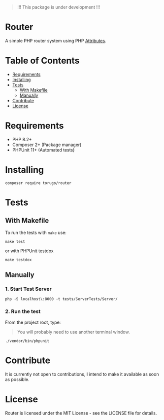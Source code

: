 >  
> !!! This package is under development !!!
>   

# Router <!-- omit in toc -->

A simple PHP router system using PHP [Attributes](https://www.php.net/manual/en/language.attributes.php).

# Table of Contents <!-- omit in toc -->

- [Requirements](#requirements)
- [Installing](#installing)
- [Tests](#tests)
  - [With Makefile](#with-makefile)
  - [Manually](#manually)
- [Contribute](#contribute)
- [License](#license)

# Requirements

- PHP 8.2+
- Composer 2+ (Package manager)
- PHPUnit 11+ (Automated tests)

# Installing

```shell
composer require torugo/router
```

# Tests

## With Makefile

To run the tests with `make` use:

```shell
make test
```

or with PHPUnit testdox

```shell
make testdox
```

## Manually

### 1. Start Test Server <!-- omit in toc -->
```shell
php -S localhost\:8000 -t tests/ServerTests/Server/
```

### 2. Run the test <!-- omit in toc -->

From the project root, type:
> You will probably need to use another terminal window.
```shell
./vendor/bin/phpunit
```
# Contribute

It is currently not open to contributions, I intend to make it available as soon as possible.

# License

Router is licensed under the MIT License - see the LICENSE file for details.
